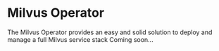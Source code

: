 # Milvus Operator
The Milvus Operator provides an easy and solid solution to deploy and manage a full Milvus service stack
Coming soon...